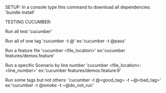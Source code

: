 SETUP:
In a console type this command to download all dependencies:
'bundle install'


TESTING CUCUMBER:

Run all test
'cucumber'

Run all of one tag
'cucumber -t @<tag>'
ex:'cucumber -t @pass'

Run a feature file
'cucumber <file_location>'
ex:'cucumber features/demos.feature'

Run a specific Scenario by line number
'cucumber <file_location>:<line_number>'
ex:'cucumber features/demos.feature:9'

Run some tags but not others:
'cucumber -t @<good_tag> -t ~@<bad_tag>'
ex:'cucumber -t @smoke -t ~@do_not_run'
